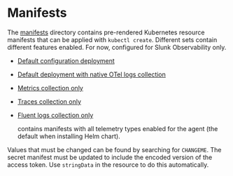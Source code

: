 # Manifests

The [manifests](manifests) directory contains pre-rendered Kubernetes resource
manifests that can be applied with `kubectl create`. Different sets contain
different features enabled. For now, configured for Slunk Observability only.

- [Default configuration deployment](manifests/agent-only)
- [Default deployment with native OTel logs collection](manifests/otel-logs)
- [Metrics collection only](manifests/metrics-only)
- [Traces collection only](manifests/traces-only)
- [Fluent logs collection only](manifests/logs-only)

    contains manifests with all telemetry types enabled for the agent (the default when installing Helm chart).

Values that must be changed can be found by searching for `CHANGEME`. The secret manifest must be updated to include the encoded version of the access token. Use `stringData` in the resource to do this automatically.
